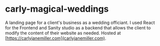 # carly-magical-weddings

A landing page for a client's business as a wedding officiant. I used React for the Frontend and Sanity studio as a backend that allows the client to modify the content of their website as needed. Hosted at [https://carlyjanemiller.com](carlyjanemiller.com).
